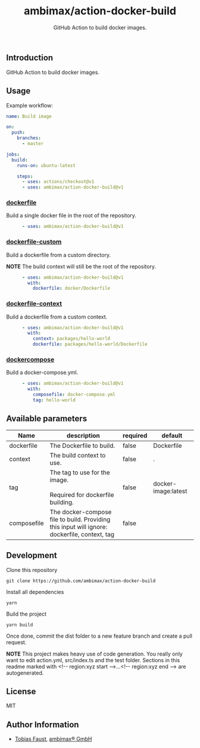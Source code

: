 <h1 align="center">ambimax/action-docker-build</h1>

<p align="center">
  GitHub Action to build docker images.
</p>

<br>


## Introduction

GitHub Action to build docker images.


## Usage

Example workflow:

```yml
name: Build image

on:
  push:
    branches:
      - master

jobs:
  build:
    runs-on: ubuntu-latest

    steps:
      - uses: actions/checkout@v1
      - uses: ambimax/action-docker-build@v1
```

<!-- region:examples start -->
### [dockerfile](test/01-dockerfile)

Build a single docker file in the root of the repository.

```yml
      - uses: ambimax/action-docker-build@v1
```

### [dockerfile-custom](test/02-dockerfile-custom)

Build a dockerfile from a custom directory.

**NOTE** The build context will still be the root of the repository.


```yml
      - uses: ambimax/action-docker-build@v1
        with:
          dockerfile: docker/Dockerfile
```

### [dockerfile-context](test/03-dockerfile-context)

Build a dockerfile from a custom context.


```yml
      - uses: ambimax/action-docker-build@v1
        with:
          context: packages/hello-world
          dockerfile: packages/hello-world/Dockerfile
```

### [dockercompose](test/04-dockercompose)

Build a docker-compose.yml.


```yml
      - uses: ambimax/action-docker-build@v1
        with:
          composefile: docker-compose.yml
          tag: hello-world
```
<!-- region:examples end -->


## Available parameters

<!-- region:parameters start -->
| Name | description | required | default |
|-|-|-|-|
| dockerfile | The Dockerfile to build. | false | Dockerfile |
| context | The build context to use. | false | . |
| tag | The tag to use for the image.<br><br>Required for dockerfile building.<br> | false | docker-image:latest |
| composefile | The docker-compose file to build. Providing this input will ignore: dockerfile, context, tag | false |  |
<!-- region:parameters end -->


## Development

Clone this repository

```
git clone https://github.com/ambimax/action-docker-build
```

Install all dependencies

```
yarn
```

Build the project

```
yarn build
```

Once done, commit the dist folder to a new feature branch and create a pull request.

**NOTE** This project makes heavy use of code generation. You really only want to edit action.yml, src/index.ts and the test folder. Sections in this readme marked with \<!-- region:xyz start -->...\<!-- region:xyz end --> are autogenerated.


## License

MIT


## Author Information

- [Tobias Faust](https://github.com/FaustTobias), [ambimax® GmbH](https://ambimax.de)
